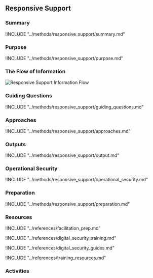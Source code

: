 ## Responsive Support

### Summary
!INCLUDE "../methods/responsive_support/summary.md"

### Purpose
!INCLUDE "../methods/responsive_support/purpose.md"

### The Flow of Information
![Responsive Support Information Flow](images/info_flows/responsive_support.svg)

### Guiding Questions
!INCLUDE "../methods/responsive_support/guiding_questions.md"

### Approaches
!INCLUDE "../methods/responsive_support/approaches.md"

### Outputs
!INCLUDE "../methods/responsive_support/output.md"

### Operational Security
!INCLUDE "../methods/responsive_support/operational_security.md"

### Preparation
!INCLUDE "../methods/responsive_support/preparation.md"




### Resources
<div class="greybox">

!INCLUDE "../references/facilitation_prep.md"

!INCLUDE "../references/digital_security_training.md"

!INCLUDE "../references/digital_security_guides.md"

!INCLUDE "../references/training_resources.md"

</div>

### Activities
